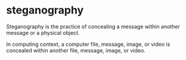 # steganography
Steganography is the practice of concealing a message within another message or a physical object. 

In computing context, a computer file, message, image, or video is concealed within another file, message, image, or video.
